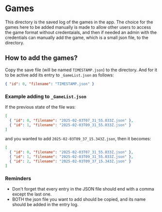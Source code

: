 # Games

This directory is the saved log of the games in the app.
The choice for the games here to be added manually is made
to allow other users to access the game format without
credentaials, and then if needed an admin with the credentials
can manually add the game, which is a small json file, to the directory.

## How to add the games?

Copy the save file (will be named `TIMESTAMP.json`) 
to the directory.
And for it to be active add its entry to `_GameList.json`
as follows:
``` json
{ "id": 0, "filename": "TIMESTAMP.json" }
```

### Example adding to `_GameList.json`

If the previous state of the file was:
``` json
[
  { "id": 0, "filename": "2025-02-03T07_31_55.033Z.json" },
  { "id": 1, "filename": "2025-02-03T09_31_55.033Z.json" }
]
```

and you wanted to add `2025-02-03T09_37_15.343Z.json`,
then it becomes:

``` json
[
  { "id": 0, "filename": "2025-02-03T07_31_55.033Z.json" },
  { "id": 1, "filename": "2025-02-03T09_31_55.033Z.json" },
  { "id": 2, "filename": "2025-02-03T09_37_15.343Z.json" }
]
```

### Reminders
* Don't forget that every entry in the JSON file 
should end with a comma except the last one.
* BOTH the json file you want to add should be copied,
and its name should be added in the entry log.